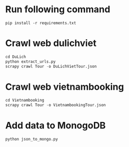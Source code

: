 # Run following command
`pip install -r requirements.txt`
# Crawl web dulichviet
```python
cd DuLich
python extract_urls.py
scrapy crawl Tour -o DuLichVietTour.json
```

# Crawl web vietnambooking
```python
cd Vietnambooking
scrapy crawl Tour -o VietnambookingTour.json
```

# Add data to MonogoDB
```python
python json_to_mongo.py
```